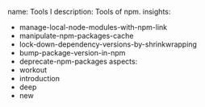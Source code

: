 name: Tools I
description: Tools of npm.
insights:
  - manage-local-node-modules-with-npm-link
  - manipulate-npm-packages-cache
  - lock-down-dependency-versions-by-shrinkwrapping
  - bump-package-version-in-npm
  - deprecate-npm-packages
aspects:
  - workout
  - introduction
  - deep
  - new
